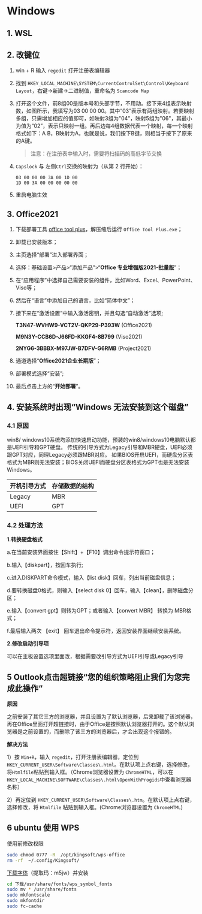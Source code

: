 # Windows
## 1. WSL


## 2. 改键位
1. win + R 输入 `regedit` 打开注册表编辑器
2. 找到 `HKEY_LOCAL_MACHINE\SYSTEM\CurrentControlSet\Control\Keyboard Layout`，右键->新建->二进制值，重命名为 `Scancode Map`
3. 打开这个文件，前8组00是版本号和头部字节，不用动。接下来4组表示映射数，如图所示，我填写为03 00 00 00。其中“03”表示有两组映射。若要映射多组，只需增加相应的值即可，如映射3组为"04"，映射5组为"06"，其最小为值为“02”，表示只映射一组。再后边每4组数据代表一个映射，每一个映射格式如下：A B，B映射为A，也就是说，我们按下B键，则相当于按下了原来的A键。
   
   > 注意：在注册表中输入时，需要将扫描码的高低字节交换
4. `Capslock` 与 左侧`Ctrl`交换的映射为（从第 2 行开始）：
   ```shell
   03 00 00 00 3A 00 1D 00
   1D 00 3A 00 00 00 00 00
   ```
5. 重启电脑生效

## 3. Office2021

1. 下载部署工具 [office tool plus](https://otp.landian.vip/zh-cn/)，解压缩后运行 `Office Tool Plus.exe`；

2. 卸载已安装版本；

3. 主页选择“部署”进入部署界面；

4. 选择：基础设置>产品>“添加产品”>“**Office 专业增强版2021-批量版**”；

5. 在“应用程序”中选择自己需要安装的组件，比如Word、Excel、PowerPoint、Viso等；

6. 然后在“语言”中添加自己的语言，比如“简体中文”；

7. 接下来在“激活设置”中输入激活密钥，并且勾选“自动激活”选项;

   **T3N47-WVHW9-VCT2V-QKP29-P393W** (Office2021)

   **M9N3Y-CCB6D-J66FD-KKGF4-8B799** (Viso2021)

   **2NYG6-3BBBX-M97JW-B7DFV-G6RMB** (Project2021)

8. 通道选择“**Office2021企业长期版**”；

9. 部署模式选择“安装”;

10. 最后点击上方的“**开始部署**”。

## 4. 安装系统时出现“Windows 无法安装到这个磁盘”
### 4.1 原因
win8/ windows10系统均添加快速启动功能，预装的win8/windows10电脑默认都是UEFI引导和GPT硬盘。
传统的引导方式为Legacy引导和MBR硬盘，UEFI必须跟GPT对应，同理Legacy必须跟MBR对应。
如果BIOS开启UEFI，而硬盘分区表格式为MBR则无法安装；BIOS关闭UEFI而硬盘分区表格式为GPT也是无法安装Windows。

| 开机引导方式  | 存储数据的结构 |
| -- | -- |
| Legacy | MBR |
| UEFI | GPT |

### 4.2 处理方法
**1.转换硬盘格式**

a.在当前安装界面按住【Shift】+【F10】调出命令提示符窗口；

b.输入【diskpart】，按回车执行;

c.进入DISKPART命令模式，输入【list disk】回车，列出当前磁盘信息；

d.要转换磁盘0格式，则输入【select disk 0】回车，输入【clean】，删除磁盘分区；

e.输入【convert gpt】则转为GPT；或者输入【convert MBR】 转换为 MBR格式；

f.最后输入两次 【exit】 回车退出命令提示符，返回安装界面继续安装系统。

**2.修改启动引导项**

可以在主板设置选项里面改，根据需要改引导方式为UEFI引导或Legacy引导

## 5 Outlook点击超链接“您的组织策略阻止我们为您完成此操作“

**原因**

之前安装了其它三方的浏览器，并且设置为了默认浏览器，后来卸载了该浏览器，再在Office里面打开超链接时，由于Office是按照默认浏览器打开的。这个默认浏览器是之前设置的，而删除了该三方的浏览器后，才会出现这个报错的。

**解决方法**

1）按 `Win+R`，输入 `regedit`，打开注册表编辑器，定位到`HKEY_CURRENT_USER\Software\Classes\.html`。在默认项上点右键，选择修改，将`Htmlfile`粘贴到输入框。（Chrome浏览器设置为 `ChromeHTML`，可以在`HKEY_LOCAL_MACHINE\SOFTWARE\Classes\.html\OpenWithProgids`中查看浏览器名称）

2）再定位到 `HKEY_CURRENT_USER\Software\Classes\.htm`。在默认项上点右键，选择修改，将 `Htmlfile` 粘贴到输入框。(Chrome浏览器设置为 `ChromeHTML`)

## 6 ubuntu 使用 WPS

使用前修改权限

```bash
sudo chmod 0777 -R  /opt/kingsoft/wps-office
rm -rf  ~/.config/Kingsoft/
```

[下载字体](https://pan.baidu.com/s/1bFmSqWVDxc7Kc4kbJt3uEQ)（提取玛：m5jw）并安装

```bash
cd 下载/usr/share/fonts/wps_symbol_fonts
sudo mv * /usr/share/fonts
sudo mkfontscale  
sudo mkfontdir   
sudo fc-cache   
```

